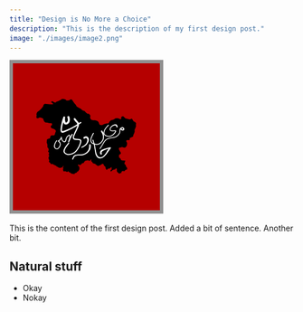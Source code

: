 ```yaml
---
title: "Design is No More a Choice"
description: "This is the description of my first design post."
image: "./images/image2.png"
---
```


![Alt text](./images/image2.png)

This is the content of the first design post. Added a bit of sentence. Another bit.

## Natural stuff

- Okay
- Nokay
